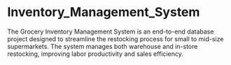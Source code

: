 # Inventory_Management_System
The Grocery Inventory Management System is an end-to-end database project designed to streamline the restocking process for small to mid-size supermarkets. The system manages both warehouse and in-store restocking, improving labor productivity and sales efficiency. 
